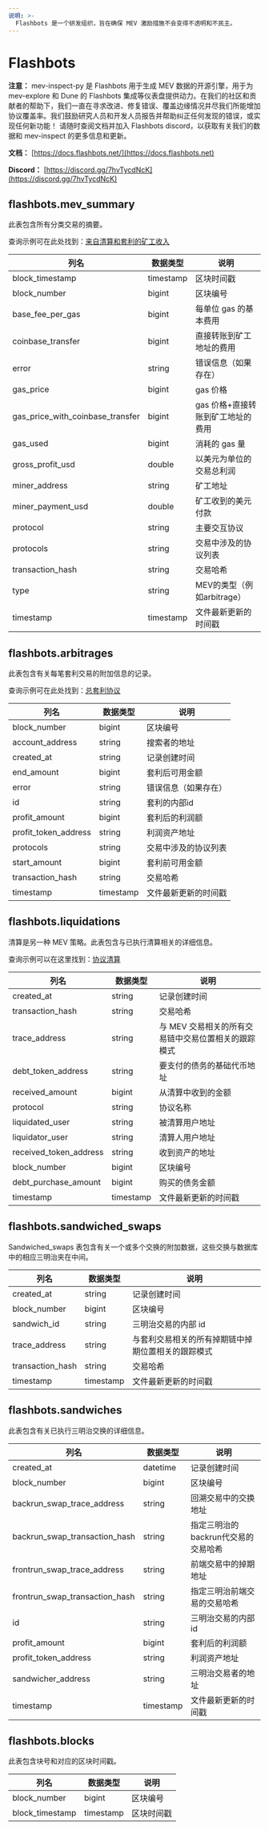 ```yaml
---
说明: >-
  Flashbots 是一个研发组织，旨在确保 MEV 激励措施不会变得不透明和不民主。
---
```


# Flashbots

**注意：** mev-inspect-py 是 Flashbots 用于生成 MEV 数据的开源引擎，用于为 mev-explore 和 Dune 的 Flashbots 集成等仪表盘提供动力。在我们的社区和贡献者的帮助下，我们一直在寻求改进、修复错误、覆盖边缘情况并尽我们所能增加协议覆盖率。我们鼓励研究人员和开发人员报告并帮助纠正任何发现的错误，或实现任何新功能！ 请随时查阅文档并加入 Flashbots discord，以获取有关我们的数据和 mev-inspect 的更多信息和更新。

**文档：** [https://docs.flashbots.net/](https://docs.flashbots.net)

**Discord：** [https://discord.gg/7hvTycdNcK](https://discord.gg/7hvTycdNcK)

## **flashbots.mev\_summary**

此表包含所有分类交易的摘要。

查询示例可在此处找到：[来自清算和套利的矿工收入](https://dune.com/queries/625974/1167301)

| **列名**                      | **数据类型**  | **说明**                                        |
| ------------------------------------ | --------- | ------------------------------------------------------ |
| block\_timestamp                     | timestamp | 区块时间戳                                        |
| block\_number                        | bigint    | 区块编号                                           |
| base\_fee\_per\_gas                  | bigint    | 每单位 gas 的基本费用                                       |
| coinbase\_transfer                   | bigint    | 直接转账到矿工地址的费用                    |
| error                                | string    | 错误信息（如果存在）                                        |
| gas\_price                           | bigint    | gas 价格                                       |
| gas\_price\_with\_coinbase\_transfer | bigint    | gas 价格+直接转账到矿工地址的费用     |
| gas\_used                            | bigint    | 消耗的 gas 量                                    |
| gross\_profit\_usd                   | double    | 以美元为单位的交易总利润               |
| miner\_address                       | string    | 矿工地址                                 |
| miner\_payment\_usd                  | double    | 矿工收到的美元付款                  |
| protocol                             | string    | 主要交互协议                              |
| protocols                            | string    | 交易中涉及的协议列表          |
| transaction\_hash                    | string    | 交易哈希                                |
| type                                 | string    | MEV的类型（例如arbitrage）                       |
| timestamp                            | timestamp | 文件最新更新的时间戳             |

## **flashbots.arbitrages**

此表包含有关每笔套利交易的附加信息的记录。

查询示例可在此处找到：[总套利协议](https://dune.com/queries/626076/1167481)

| **列名**        | **数据类型**  | **说明**                               |
| ---------------------- | --------- | --------------------------------------------- |
| block\_number          | bigint    | 区块编号                                  |
| account\_address       | string    | 搜索者的地址                       |
| created\_at            | string    | 记录创建时间                   |
| end\_amount            | bigint    | 套利后可用金额          |
| error                  | string    | 错误信息（如果存在）         |
| id                     | string    | 套利的内部id                  |
| profit\_amount         | bigint    | 套利后的利润额             |
| profit\_token\_address | string    | 利润资产地址                  |
| protocols              | string    | 交易中涉及的协议列表 |
| start\_amount          | bigint    | 套利前可用金额         |
| transaction\_hash      | string    | 交易哈希                       |
| timestamp              | timestamp | 文件最新更新的时间戳    |

## **flashbots.liquidations**

清算是另一种 MEV 策略。此表包含与已执行清算相关的详细信息。

查询示例可以在这里找到：[协议清算](https://dune.com/queries/625715/1166880)

| **列名**          | **数据类型**  | **说明**                                                                                                     |
| ------------------------ | --------- | ------------------------------------------------------------------------------------------------------------------- |
| created\_at              | string    | 记录创建时间                                                                                        |
| transaction\_hash        | string    | 交易哈希                                                                                                    |
| trace\_address           | string    | 与 MEV 交易相关的所有交易链中交易位置相关的跟踪模式        |
| debt\_token\_address     | string    | 要支付的债务的基础代币地址                                                                         |
| received\_amount         | bigint    | 从清算中收到的金额                                                                                |
| protocol                 | string    | 协议名称                                                                                                       |
| liquidated\_user         | string    | 被清算用户地址                                                                                      |
| liquidator\_user         | string    | 清算人用户地址                                                                                      |
| received\_token\_address | string    | 收到资产的地址                                                                                       |
| block\_number            | bigint    | 区块编号                                                                                                        |
| debt\_purchase\_amount   | bigint    | 购买的债务金额                                                                                            |
| timestamp                | timestamp | 文件最新更新的时间戳                                                                          |

## **flashbots.sandwiched\_swaps**

Sandwiched\_swaps 表包含有关一个或多个交换的附加数据，这些交换与数据库中的相应三明治夹在中间。

| **列名**   | **数据类型**  | **说明**                                                                                             |
| ----------------- | --------- | ----------------------------------------------------------------------------------------------------------- |
| created\_at       | string    | 记录创建时间                                                                               |
| block\_number     | bigint    | 区块编号                                                                                                |
| sandwich\_id      | string    | 三明治交易的内部 id                                                                         |
| trace\_address    | string    | 与套利交易相关的所有掉期链中掉期位置相关的跟踪模式 |
| transaction\_hash | string    | 交易哈希                                                                                            |
| timestamp         | timestamp | 文件最新更新的时间戳                                                                  |

## **flashbots.sandwiches**

此表包含有关已执行三明治交换的详细信息。

| **列名**                   | **数据类型**  | **说明**                                                 |
| --------------------------------- | --------- | --------------------------------------------------------------- |
| created\_at                       | datetime  | 记录创建时间                                    |
| block\_number                     | bigint    | 区块编号                                                    |
| backrun\_swap\_trace\_address     | string    | 回溯交易中的交换地址                  |
| backrun\_swap\_transaction\_hash  | string    | 指定三明治的backrun代交易的交易哈希  |
| frontrun\_swap\_trace\_address    | string    | 前端交易中的掉期地址                 |
| frontrun\_swap\_transaction\_hash | string    | 指定三明治前端交易的交易哈希 |
| id                                | string    | 三明治交易的内部 id                                     |
| profit\_amount                    | bigint    | 套利后的利润额                              |
| profit\_token\_address            | string    | 利润资产地址                                     |
| sandwicher\_address               | string    | 三明治交易者的地址                                       |
| timestamp                         | timestamp | 文件最新更新的时间戳                      |

## **flashbots.blocks**

此表包含块号和对应的区块时间戳。

| **列名**  | **数据类型**  | **说明** |
| ---------------- | --------- | --------------- |
| block\_number    | bigint    | 区块编号    |
| block\_timestamp | timestamp | 区块时间戳 |
